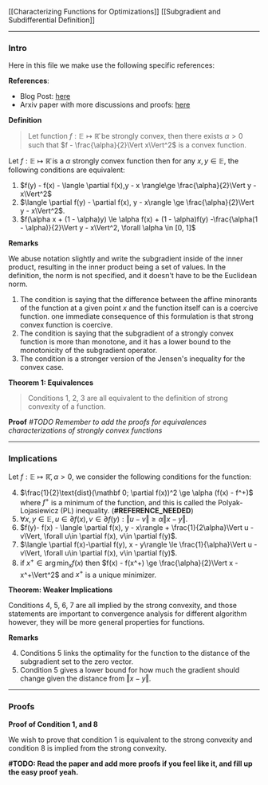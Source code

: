 [[Characterizing Functions for Optimizations]]
[[Subgradient and Subdifferential Definition]]

---
### **Intro**

Here in this file we make use the following specific references: 

**References**: 
* Blog Post: [here](http://xingyuzhou.org/blog/notes/strong-convexity)
* Arxiv paper with more discussions and proofs: [here](https://arxiv.org/pdf/1803.06573.pdf)
  
**Definition**

> Let function $f:\mathbb E \mapsto \mathbb{\bar R}$ be strongly convex, then there exists $\alpha > 0$ such that $f - \frac{\alpha}{2}\Vert x\Vert^2$ is a convex function. 


Let $f:\mathbb E\mapsto \mathbb{\bar R}$ is a $\alpha$ strongly convex function then for any $x,y\in \mathbb E$, the following conditions are equivalent: 

1. $f(y) - f(x) - \langle \partial f(x),y - x \rangle\ge \frac{\alpha}{2}\Vert y - x\Vert^2$
2. $\langle \partial f(y) - \partial f(x), y - x\rangle \ge \frac{\alpha}{2}\Vert y - x\Vert^2$. 
3. $f(\alpha x + (1 - \alpha)y) \le \alpha f(x) + (1 - \alpha)f(y) -\frac{\alpha(1 - \alpha)}{2}\Vert y - x\Vert^2, \forall \alpha \in [0, 1]$


**Remarks**

We abuse notation slightly and write the subgradient inside of the inner product, resulting in the inner product being a set of values. In the definition, the norm is not specified, and it doesn't have to be the Euclidean norm. 

1. The condition is saying that the difference between the affine minorants of the function at a given point $x$ and the function itself can is a coercive function. one immediate consequence of this formulation is that strong convex function is coercive.
2. The condition is saying that the subgradient of a strongly convex function is more than monotone, and it has a lower bound to the monotonicity of the subgradient operator. 
3. The condition is a stronger version of the Jensen's inequality for the convex case. 

**Theorem 1: Equivalences**
> Conditions 1, 2, 3 are all equivalent to the definition of strong convexity of a function. 

**Proof** 
*#TODO Remember to add the proofs for equivalences characterizations of strongly convex functions*

---
### **Implications**

Let $f:\mathbb E\mapsto \mathbb{\bar R}, \alpha > 0$, we consider the following conditions for the function: 

4. $\frac{1}{2}\text{dist}(\mathbf 0; \partial f(x))^2 \ge \alpha (f(x) - f^+)$ where $f^+$ is a minimum of the function, and this is called the Polyak-Lojasiewicz (PL) inequality. (**#REFERENCE_NEEDED**)
5. $\forall x, y\in \mathbb E, u\in \partial f(x), v\in \partial f(y): \Vert u - v\Vert\ge \alpha\Vert x - y\Vert$. 
6. $f(y)- f(x) - \langle \partial f(x), y - x\rangle + \frac{1}{2\alpha}\Vert u - v\Vert, \forall u\in \partial f(x), v\in \partial f(y)$. 
7. $\langle \partial f(x)-\partial f(y), x - y\rangle \le \frac{1}{\alpha}\Vert u - v\Vert, \forall u\in \partial f(x), v\in \partial f(y)$. 
8. if $x^+\in \arg\min_{x}f(x)$ then $f(x) - f(x^+) \ge \frac{\alpha}{2}\Vert x - x^+\Vert^2$ and $x^+$ is a unique minimizer. 

**Theorem: Weaker Implications**

Conditions 4, 5, 6, 7 are all implied by the strong convexity, and those statements are important to convergence analysis for different algorithm however, they will be more general properties for functions. 


**Remarks**

4. Conditions 5 links the optimality for the function to the distance of the subgradient set to the zero vector. 
5. Condition 5 gives a lower bound for how much the gradient should change given the distance from $\Vert x - y\Vert$. 



---
### **Proofs**

**Proof of Condition 1, and 8**

We wish to prove that condition 1 is equivalent to the strong convexity and condition 8 is implied from the strong convexity.

**#TODO: Read the paper and add more proofs if you feel like it, and fill up the easy proof yeah.**
